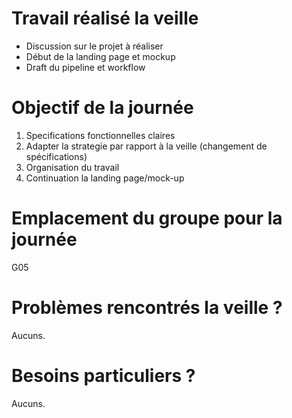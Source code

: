# Travail réalisé la veille
- Discussion sur le projet à réaliser
- Début de la landing page et mockup
- Draft du pipeline et workflow	 

# Objectif de la journée
1. Specifications fonctionnelles claires
2. Adapter la strategie par rapport à la veille (changement de spécifications)
3. Organisation du travail
4. Continuation la landing page/mock-up

# Emplacement du groupe pour la journée
G05	 

# Problèmes rencontrés la veille ?
Aucuns.	 

# Besoins particuliers ?
Aucuns.